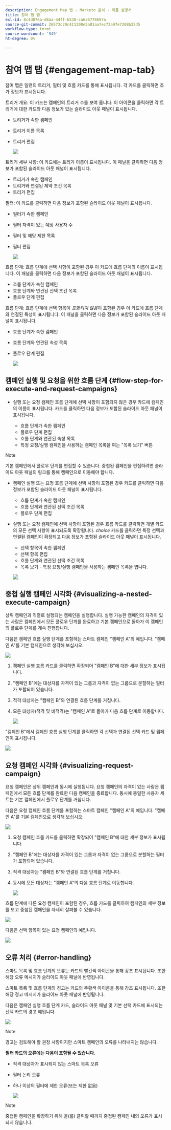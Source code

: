 ```yaml
---
description: Engagement Map 탭 - Marketo 문서 - 제품 설명서
title: 참여 맵 탭
exl-id: 8c4d076a-d8aa-44ff-b538-ca6a6778697a
source-git-commit: 26573c20c411208e5a01aa7ec73a97e7208b35d5
workflow-type: tm+mt
source-wordcount: '949'
ht-degree: 0%

---
```


# 참여 맵 탭 {#engagement-map-tab}

참여 맵은 일련의 트리거, 필터 및 흐름 카드를 통해 표시됩니다. 각 카드를 클릭하면 추가 정보가 표시됩니다.

트리거 개요: 이 카드는 캠페인의 트리거 수를 보여 줍니다. 이 아이콘을 클릭하면 각 트리거에 대한 카드와 다음 정보가 있는 슬라이드 아웃 패널이 표시됩니다.

* 트리거가 속한 캠페인
* 트리거 이름 목록
* 트리거 편집

  ![](assets/engagement-map-tab-1.png)

트리거 세부 사항: 이 카드에는 트리거 이름이 표시됩니다. 이 패널을 클릭하면 다음 정보가 포함된 슬라이드 아웃 패널이 표시됩니다.

* 트리거가 속한 캠페인
* 트리거와 연결된 제약 조건 목록
* 트리거 편집

필터: 이 카드를 클릭하면 다음 정보가 포함된 슬라이드 아웃 패널이 표시됩니다.

* 필터가 속한 캠페인
* 필터 자격이 있는 예상 사용자 수
* 필터 및 해당 제한 목록
* 필터 편집

  ![](assets/engagement-map-tab-3.png)

흐름 단계: 흐름 단계에 선택 사항이 포함된 경우 이 카드에 흐름 단계의 이름이 표시됩니다. 이 패널을 클릭하면 다음 정보가 포함된 슬라이드 아웃 패널이 표시됩니다.

* 흐름 단계가 속한 캠페인
* 흐름 단계와 연관된 선택 조건 목록
* 플로우 단계 편집

흐름 단계: 흐름 단계에 선택 항목이 _포함되지 않음_&#x200B;이 포함된 경우 이 카드에 흐름 단계와 연결된 특성이 표시됩니다. 이 패널을 클릭하면 다음 정보가 포함된 슬라이드 아웃 패널이 표시됩니다.

* 흐름 단계가 속한 캠페인
* 흐름 단계와 연관된 속성 목록
* 플로우 단계 편집

  ![](assets/engagement-map-tab-5.png)

## 캠페인 실행 및 요청을 위한 흐름 단계 {#flow-step-for-execute-and-request-campaigns}

* 실행 또는 요청 캠페인 흐름 단계에 선택 사항이 포함되지 않은 경우 카드에 캠페인의 이름이 표시됩니다. 카드를 클릭하면 다음 정보가 포함된 슬라이드 아웃 패널이 표시됩니다.

   * 흐름 단계가 속한 캠페인
   * 플로우 단계 편집
   * 흐름 단계와 연관된 속성 목록
   * 특정 요청/실행 캠페인을 사용하는 캠페인 목록을 여는 &quot;목록 보기&quot; 버튼

>[!NOTE]
>
>기본 캠페인에서 플로우 단계를 편집할 수 있습니다. 중첩된 캠페인을 편집하려면 슬라이드 아웃 패널의 링크를 통해 캠페인으로 이동해야 합니다.

* 캠페인 실행 또는 요청 흐름 단계에 선택 사항이 포함된 경우 카드를 클릭하면 다음 정보가 포함된 슬라이드 아웃 패널이 표시됩니다.

   * 흐름 단계가 속한 캠페인
   * 흐름 단계와 연관된 선택 조건 목록
   * 플로우 단계 편집

* 실행 또는 요청 캠페인에 선택 사항이 포함된 경우 흐름 카드를 클릭하면 개별 카드의 모든 선택 사항이 표시되도록 확장됩니다. _choice_ 카드를 클릭하면 특정 선택과 연결된 캠페인이 확장되고 다음 정보가 포함된 슬라이드 아웃 패널이 표시됩니다.

   * 선택 항목이 속한 캠페인
   * 선택 항목 편집
   * 흐름 단계와 연관된 선택 조건 목록
   * 목록 보기 - 특정 요청/실행 캠페인을 사용하는 캠페인 목록을 엽니다.

  ![](assets/engagement-map-tab-10.png)

## 중첩 실행 캠페인 시각화 {#visualizing-a-nested-execute-campaign}

상위 캠페인과 직렬로 실행되는 캠페인을 실행합니다. 실행 가능한 캠페인의 자격이 있는 사람은 캠페인에서 모든 플로우 단계를 완료하고 기본 캠페인으로 돌아가 이 캠페인의 플로우 단계를 계속 진행합니다.

다음은 캠페인 흐름 실행 단계를 포함하는 스마트 캠페인 &quot;캠페인 A&quot;의 예입니다. &quot;캠페인 A&quot;를 기본 캠페인으로 생각해 보십시오.

![](assets/engagement-map-tab-11.png)

1. 캠페인 실행 흐름 카드를 클릭하면 확장되어 &quot;캠페인 B&quot;에 대한 세부 정보가 표시됩니다.
1. &quot;캠페인 B&quot;에는 대상자를 자격이 있는 그룹과 자격이 없는 그룹으로 분할하는 필터가 포함되어 있습니다.
1. 적격 대상자는 &quot;캠페인 B&quot;와 연결된 흐름 단계를 거칩니다.
1. 모든 대상자(적격 및 비적격)는 &quot;캠페인 A&quot;로 돌아가 다음 흐름 단계로 이동합니다.

   ![](assets/engagement-map-tab-12.png)

&quot;캠페인 B&quot;에서 캠페인 흐름 실행 단계를 클릭하면 각 선택과 연결된 선택 카드 및 캠페인이 표시됩니다.

![](assets/engagement-map-tab-13.png)

## 요청 캠페인 시각화 {#visualizing-request-campaign}

요청 캠페인은 상위 캠페인과 동시에 실행됩니다. 요청 캠페인의 자격이 있는 사람은 캠페인에서 모든 흐름 단계를 완료한 다음 캠페인을 종료합니다. 동시에 동일한 사용자 세트는 기본 캠페인에서 플로우 단계를 거칩니다.

다음은 요청 캠페인 흐름 단계를 포함하는 스마트 캠페인 &quot;캠페인 A&quot;의 예입니다. &quot;캠페인 A&quot;를 기본 캠페인으로 생각해 보십시오.

![](assets/engagement-map-tab-14.png)

1. 요청 캠페인 흐름 카드를 클릭하면 확장되어 &quot;캠페인 B&quot;에 대한 세부 정보가 표시됩니다.
1. &quot;캠페인 B&quot;에는 대상자를 자격이 있는 그룹과 자격이 없는 그룹으로 분할하는 필터가 포함되어 있습니다.
1. 적격 대상자는 &quot;캠페인 B&quot;와 연결된 흐름 단계를 거칩니다.
1. 동시에 모든 대상자는 &quot;캠페인 A&quot;의 다음 흐름 단계로 이동합니다.

   ![](assets/engagement-map-tab-15.png)

흐름 단계에 다른 요청 캠페인이 포함된 경우, 흐름 카드를 클릭하여 캠페인의 세부 정보를 보고 중첩된 캠페인을 자세히 살펴볼 수 있습니다.

![](assets/engagement-map-tab-16.png)

다음은 선택 항목이 있는 요청 캠페인의 예입니다.

![](assets/engagement-map-tab-17.png)

## 오류 처리 {#error-handling}

스마트 목록 및 흐름 단계의 오류는 카드의 빨간색 아이콘을 통해 강조 표시됩니다. 또한 해당 오류 메시지가 슬라이드 아웃 패널에 반영됩니다.

스마트 목록 및 흐름 단계의 경고는 카드의 주황색 아이콘을 통해 강조 표시됩니다. 또한 해당 경고 메시지가 슬라이드 아웃 패널에 반영됩니다.

다음은 캠페인 실행 흐름 단계 카드, 슬라이드 아웃 패널 및 기본 선택 카드에 표시되는 선택 카드의 경고 예입니다.

![](assets/engagement-map-tab-18.png)

>[!NOTE]
>
>경고는 검토해야 할 권장 사항이지만 스마트 캠페인의 오류를 나타내지는 않습니다.

**필터 카드의 오류에는 다음이 포함될 수 있습니다.**

* 적격 대상자가 표시되지 않는 스마트 목록 오류

* 필터 논리 오류

* 하나 이상의 필터에 제한 오류(또는 제한 없음)

  ![](assets/engagement-map-tab-20.png)

>[!NOTE]
>
>중첩된 캠페인을 확장하기 위해 을(를) 클릭할 때까지 중첩된 캠페인 내의 오류가 표시되지 않습니다.
